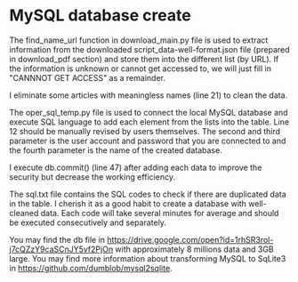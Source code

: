 # MySQL database create

The find_name_url function in download_main.py file is used to extract information from the downloaded script_data-well-format.json file (prepared in download_pdf section) and store them into the different list (by URL). If the information is unknown or cannot get accessed to, we will just fill in "CANNNOT GET ACCESS" as a remainder. 

I eliminate some articles with meaningless names (line 21) to clean the data. 

The oper_sql_temp.py file is used to connect the local MySQL database and execute SQL language to add each element from the lists into the table. Line 12 should be manually revised by users themselves. The second and third parameter is the user account and password that you are connected to and the fourth parameter is the name of the created database. 

I execute db.commit() (line 47) after adding each data to improve the security but decrease the working efficiency. 

The sql.txt file contains the SQL codes to check if there are duplicated data in the table. I cherish it as a good habit to create a database with well-cleaned data. Each code will take several minutes for average and should be executed consecutively and separately. 

You may find the db file in https://drive.google.com/open?id=1rhSR3rol-j7cQZzY9caSCnJY5vf2PjOn with approximately 8 millions data and 3GB large. You may find more information about transforming MySQL to SqLite3 in https://github.com/dumblob/mysql2sqlite.  


